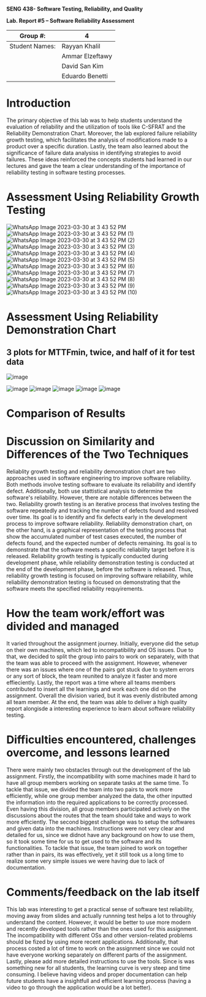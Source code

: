 **SENG 438- Software Testing, Reliability, and Quality**

**Lab. Report \#5 – Software Reliability Assessment**

| Group \#:      | 4               |
| -------------- | --------------- |
| Student Names: | Rayyan Khalil   |
|                | Ammar Elzeftawy |
|                | David San Kim   |
|                | Eduardo Benetti |

# Introduction

The primary objective of this lab was to help students understand the evaluation of reliability and the utilization of tools like C-SFRAT and the Reliability Demonstration Chart. Moreover, the lab explored failure reliability growth testing, which facilitates the analysis of modifications made to a product over a specific duration. Lastly, the team also learned about the significance of failure data analysiss in identifying strategies to avoid failures. These ideas reinforced the concepts students had learned in our lectures and gave the team a clear understanding of the importance of reliability testing in software testing processes.

# Assessment Using Reliability Growth Testing

![WhatsApp Image 2023-03-30 at 3 43 52 PM](https://user-images.githubusercontent.com/86868318/228972993-023e2214-0ed0-4e24-b75d-f50326fc8ad9.jpeg)
![WhatsApp Image 2023-03-30 at 3 43 52 PM (1)](https://user-images.githubusercontent.com/86868318/228973002-1c7cc760-35ec-4963-b81a-5e8ee03cbb4b.jpeg)
![WhatsApp Image 2023-03-30 at 3 43 52 PM (2)](https://user-images.githubusercontent.com/86868318/228973012-fa120c47-977a-414e-a65b-b9afc6578a4b.jpeg)
![WhatsApp Image 2023-03-30 at 3 43 52 PM (3)](https://user-images.githubusercontent.com/86868318/228973019-d2d33a56-05cd-4a5b-8b5d-1d8d44b6c302.jpeg)
![WhatsApp Image 2023-03-30 at 3 43 52 PM (4)](https://user-images.githubusercontent.com/86868318/228973027-a5559446-ea91-4f4c-ac80-fefd5a83ba44.jpeg)
![WhatsApp Image 2023-03-30 at 3 43 52 PM (5)](https://user-images.githubusercontent.com/86868318/228973039-b088c0ef-4b15-4943-a2b5-a7c3c5bff57a.jpeg)
![WhatsApp Image 2023-03-30 at 3 43 52 PM (6)](https://user-images.githubusercontent.com/86868318/228973046-5e638134-cea4-4654-869b-f3c6d6aad368.jpeg)
![WhatsApp Image 2023-03-30 at 3 43 52 PM (7)](https://user-images.githubusercontent.com/86868318/228973071-a255e4b6-5493-4548-ac31-7630f76e649d.jpeg)
![WhatsApp Image 2023-03-30 at 3 43 52 PM (8)](https://user-images.githubusercontent.com/86868318/228973103-16ec75b5-327c-43ea-9ad1-9847e6d99040.jpeg)
![WhatsApp Image 2023-03-30 at 3 43 52 PM (9)](https://user-images.githubusercontent.com/86868318/228973110-9f75f94d-f9e7-4cd6-899f-f15718033f1e.jpeg)
![WhatsApp Image 2023-03-30 at 3 43 52 PM (10)](https://user-images.githubusercontent.com/86868318/228973132-16a11622-36a6-46d7-bcc6-5f5638d44b5d.jpeg)

# Assessment Using Reliability Demonstration Chart
## 3 plots for MTTFmin, twice, and half of it for test data
![image](https://user-images.githubusercontent.com/90352983/229205275-df3a90c3-73be-442c-adb5-fd535f4af751.png)


![image](https://user-images.githubusercontent.com/90352983/229032428-c378cda8-555c-40e9-8be9-64be698e63b3.png)
![image](https://user-images.githubusercontent.com/90352983/229032491-ac362e1c-9c36-4f9c-bedf-14dc73ce6122.png)
![image](https://user-images.githubusercontent.com/90352983/229032552-ab23b223-e632-4a7b-bae7-7e18b6f358eb.png)
![image](https://user-images.githubusercontent.com/90352983/229032591-e00df59e-f273-4622-9761-3aa69424cbcd.png)
![image](https://user-images.githubusercontent.com/90352983/229032381-ea058d25-e007-4e80-8b02-9a78228e6f87.png)

# Comparison of Results

# Discussion on Similarity and Differences of the Two Techniques

Reliablity growth testing and reliability demonstration chart are two approaches used in software engineering tro improve software reliability. Both methods involve testing software to evaluate its reliability and identify defect. Additionally, both use stattistical analysis to determine the software's reliability. However, there are notable differences between the two. Reliability growth testing is an iterative process that involves testing the software repeatedly and tracking the number of defects found and resolved over time. Its goal is to identify and fix defects early in the development process to improve software reliability. Reliability demonstration chart, on the other hand, is a graphical representation of the testing process that show the accumulated number of test cases executed, the number of defects found, and the expected number of defects remaining. Its goal is to demonstrate that the software meets a specific reliability target before it is released. Reliability growth testing is typically conducted during development phase, while reliability demonstration testing is conducted at the end of the development phase, before the software is released. Thus, reliability growth testing is focused on improving software reliability, while reliability demonstration testing is focused on demonstrating that the software meets the specified reliability requyirements.

# How the team work/effort was divided and managed

It varied throughout the assignment journey. Initially, everyone did the setup on their own machines, which led to incompatibility and OS issues. Due to that, we decided to split the group into pairs to work on separately, with that the team was able to proceed with the assignment. However, whenever there was an issues where one of the pairs got stuck due to system errors or any sort of block, the team reunited to analyze it faster and more effieciently. Lastly, the report was a time where all teams members contributed to insert all the learnings and work each one did on the assignment. Overall the division varied, but it was evenly distributed among all team member. At the end, the team was able to deliver a high quality report alongisde a interesting experience to learn about software reliability testing.

# Difficulties encountered, challenges overcome, and lessons learned

There were mainly two obstacles through out the development of the lab assignment. Firstly, the incompatibility with some machines made it hard to have all group members working on separate tasks at the same time. To tackle that issue, we divided the team into two pairs to work more efficiently, while one group member analyzed the data, the other inputted the information into the required applications to be correctly processed. Even having this division, all group members participated actively on the discussions about the routes that the team should take and ways to work more efficiently. The second biggest challenge was to setup the softwares and given data into the machines. Instructions were not very clear and detailed for us, since we didnot have any background on how to use them, so it took some time for us to get used to the software and its functionalities. To tackle that issue, the team joined to work on together rather than in pairs, its was effectively, yet it still took us a long time to realize some very simple issues we were having due to lack of documentation.

# Comments/feedback on the lab itself

This lab was interesting to get a practical sense of software test reliability, moving away from slides and actually runnning test helps a lot to throughly understand the content. However, it would be better to use more modern and recently developed tools rather than the ones used for this assignment. The incompatibility with different OSs and other version-related problems should be fized by using more recent applications. Additionally, that process costed a lot of time to work on the assignment since we could not have everyone working separately on different parts of the assignment. Lastly, please add more detailed instructions to use the tools. Since is was something new for all students, the learning curve is very steep and time consuming. I believe having videos and proper documentation can help future students have a insightfull and efficient learning process (having a video to go through the application would be a lot better).
